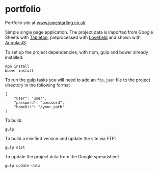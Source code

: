 # portfolio
Portfolio site at www.jamestarling.co.uk

Simple single page application. The project data is imported from Google Sheets with [Tabletop](https://github.com/jsoma/tabletop), preprocessed with [Lovefield](https://github.com/google/lovefield) and shown with [AngularJS](https://github.com/angular/angular.js).

To set up the project dependencies, with npm, gulp and bower already installed:
```
npm install
bower install
```

To run the gulp tasks you will need to add an `ftp.json` file to the project directory in the following format
```
{
    "user": "user",
    "password": "password",
    "homeDir": "/your_path"
}
```

To build:
```
gulp
```

To build a minified version and update the site via FTP:
```
gulp dist
```

To update the project data from the Google spreadsheet
```
gulp update-data
```
